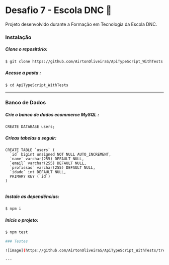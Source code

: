 # Desafio 7 - Escola DNC 🧠

Projeto desenvolvido durante a  Formação em Tecnologia da Escola DNC.


### Instalação

##### Clone o repositório:
```sh
$ git clone https://github.com/AirtonOliveiraS/ApiTypeScript_WithTests.git
```

##### Acesse a pasta :
```sh
$ cd ApiTypeScript_WithTests
```

---

### Banco de Dados
##### Crie o banco de dados ecommerce MySQL :
```mysql
CREATE DATABASE users;

```

##### Crieas tabelas a seguir:

```mysql
CREATE TABLE `users` (
  `id` bigint unsigned NOT NULL AUTO_INCREMENT,
  `name` varchar(255) DEFAULT NULL,
  `email` varchar(255) DEFAULT NULL,
  `profissao` varchar(255) DEFAULT NULL,
  `idade` int DEFAULT NULL,
  PRIMARY KEY (`id`)
) 


```

##### Instale as dependências:
```sh
$ npm i
```

##### Inicie o projeto:
```sh
$ npm test

### Testes

![image](https://github.com/AirtonOliveiraS/ApiTypeScript_WithTests/tree/main/public/testes.png)

---

















